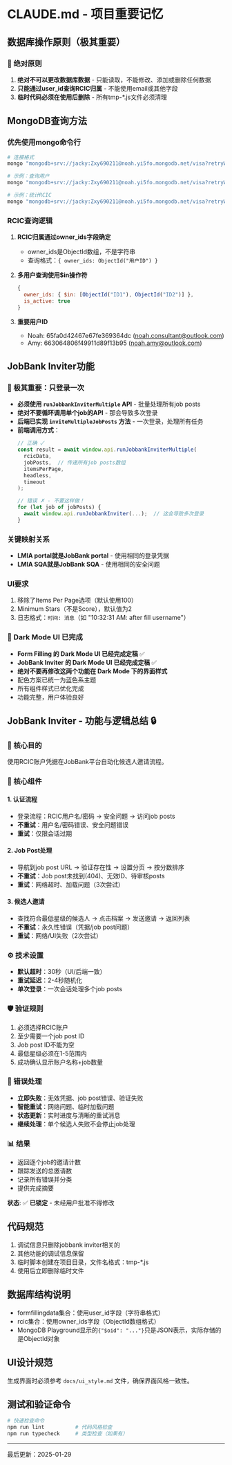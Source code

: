 # CLAUDE.md - 项目重要记忆

## 数据库操作原则（极其重要）

### 🚨 绝对原则
1. **绝对不可以更改数据库数据** - 只能读取，不能修改、添加或删除任何数据
2. **只能通过user_id查询RCIC归属** - 不能使用email或其他字段
3. **临时代码必须在使用后删除** - 所有tmp-*.js文件必须清理

## MongoDB查询方法

### 优先使用mongo命令行
```bash
# 连接格式
mongo "mongodb+srv://jacky:Zxy690211@noah.yi5fo.mongodb.net/visa?retryWrites=true&w=majority" --quiet --eval "查询命令"

# 示例：查询用户
mongo "mongodb+srv://jacky:Zxy690211@noah.yi5fo.mongodb.net/visa?retryWrites=true&w=majority" --quiet --eval "db.user.find({ email: 'noah.consultant@outlook.com' })"

# 示例：统计RCIC
mongo "mongodb+srv://jacky:Zxy690211@noah.yi5fo.mongodb.net/visa?retryWrites=true&w=majority" --quiet --eval "db.rcic.count({ owner_ids: ObjectId('65fa0d42467e67fe369364dc') })"
```

### RCIC查询逻辑
1. **RCIC归属通过owner_ids字段确定**
   - owner_ids是ObjectId数组，不是字符串
   - 查询格式：`{ owner_ids: ObjectId("用户ID") }`

2. **多用户查询使用$in操作符**
   ```javascript
   {
     owner_ids: { $in: [ObjectId("ID1"), ObjectId("ID2")] },
     is_active: true
   }
   ```

3. **重要用户ID**
   - Noah: 65fa0d42467e67fe369364dc (noah.consultant@outlook.com)
   - Amy: 663064806f49911d89f13b95 (noah.amy@outlook.com)

## JobBank Inviter功能

### 🚨 极其重要：只登录一次
- **必须使用 `runJobbankInviterMultiple` API** - 批量处理所有job posts
- **绝对不要循环调用单个job的API** - 那会导致多次登录
- **后端已实现 `inviteMultipleJobPosts` 方法** - 一次登录，处理所有任务
- **前端调用方式**：
  ```javascript
  // 正确 ✓
  const result = await window.api.runJobbankInviterMultiple(
    rcicData,
    jobPosts,  // 传递所有job posts数组
    itemsPerPage,
    headless,
    timeout
  );
  
  // 错误 ✗ - 不要这样做！
  for (let job of jobPosts) {
    await window.api.runJobbankInviter(...);  // 这会导致多次登录
  }
  ```

### 关键映射关系
- **LMIA portal就是JobBank portal** - 使用相同的登录凭据
- **LMIA SQA就是JobBank SQA** - 使用相同的安全问题

### UI要求
1. 移除了Items Per Page选项（默认使用100）
2. Minimum Stars（不是Score），默认值为2
3. 日志格式：`时间: 消息`（如 "10:32:31 AM: after fill username"）

### 🎯 Dark Mode UI 已完成
- **Form Filling 的 Dark Mode UI 已经完成定稿** ✅
- **JobBank Inviter 的 Dark Mode UI 已经完成定稿** ✅
- **绝对不要再修改这两个功能在 Dark Mode 下的界面样式**
- 配色方案已统一为蓝色系主题
- 所有组件样式已优化完成
- 功能完整，用户体验良好

## JobBank Inviter - 功能与逻辑总结 🔒

### 🎯 核心目的
使用RCIC账户凭据在JobBank平台自动化候选人邀请流程。

### 🔧 核心组件

#### 1. 认证流程
- 登录流程：RCIC用户名/密码 → 安全问题 → 访问job posts
- **不重试**：用户名/密码错误、安全问题错误
- **重试**：仅限会话过期

#### 2. Job Post处理
- 导航到job post URL → 验证存在性 → 设置分页 → 按分数排序
- **不重试**：Job post未找到(404)、无效ID、待审核posts
- **重试**：网络超时、加载问题（3次尝试）

#### 3. 候选人邀请
- 查找符合最低星级的候选人 → 点击档案 → 发送邀请 → 返回列表
- **不重试**：永久性错误（凭据/job post问题）
- **重试**：网络/UI失败（2次尝试）

### ⚙️ 技术设置
- **默认超时**：30秒（UI/后端一致）
- **重试延迟**：2-4秒随机化
- **单次登录**：一次会话处理多个job posts

### 🛡️ 验证规则
1. 必须选择RCIC账户
2. 至少需要一个job post ID
3. Job post ID不能为空
4. 最低星级必须在1-5范围内
5. 成功确认显示账户名称+job数量

### 🔄 错误处理
- **立即失败**：无效凭据、job post错误、验证失败
- **智能重试**：网络问题、临时加载问题
- **状态更新**：实时进度与清晰的重试消息
- **继续处理**：单个候选人失败不会停止job处理

### 📊 结果
- 返回逐个job的邀请计数
- 跟踪发送的总邀请数
- 记录所有错误并分类
- 提供完成摘要

**状态**: ✅ **已锁定** - 未经用户批准不得修改

## 代码规范
1. 调试信息只删除jobbank inviter相关的
2. 其他功能的调试信息保留
3. 临时脚本创建在项目目录，文件名格式：tmp-*.js
4. 使用后立即删除临时文件

## 数据库结构说明
- formfillingdata集合：使用user_id字段（字符串格式）
- rcic集合：使用owner_ids字段（ObjectId数组格式）
- MongoDB Playground显示的`{"$oid": "..."}`只是JSON表示，实际存储的是ObjectId对象

## UI设计规范
生成界面时必须参考 `docs/ui_style.md` 文件，确保界面风格一致性。

## 测试和验证命令
```bash
# 快速检查命令
npm run lint          # 代码风格检查
npm run typecheck     # 类型检查（如果有）
```

---
最后更新：2025-01-29